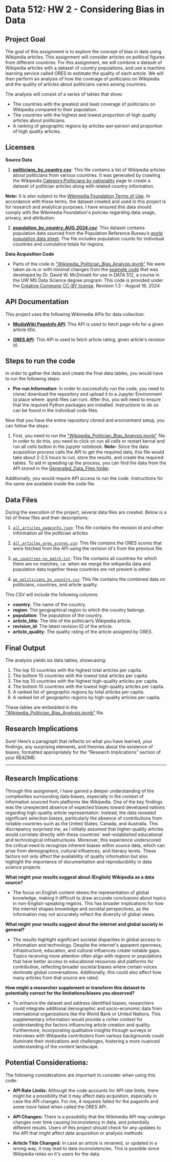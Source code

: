 # **Data 512: HW 2 - Considering Bias in Data**

## Project Goal
The goal of this assignment is to explore the concept of bias in data using Wikipedia articles. This assignment will consider articles on political figures from different countries. For this assignment, we will combine a dataset of Wikipedia articles with a dataset of country populations, and use a machine learning service called ORES to estimate the quality of each article. We will then perform an analysis of how the coverage of politicians on Wikipedia and the quality of articles about politicians varies among countries.

The analysis will consist of a series of tables that show:
- The countries with the greatest and least coverage of politicians on Wikipedia compared to their population.
- The countries with the highest and lowest proportion of high quality articles about politicians.
- A ranking of geographic regions by articles-per-person and proportion of high quality articles.

## Licenses

**Source Data**

1. [**politicians_by_country.csv**](./Resources/politicians_by_country.csv): This file contains a list of Wikipedia articles about politicians from various countries. It was generated by crawling the Wikipedia [Category:Politicians by nationality](https://en.wikipedia.org/wiki/Category:Politicians_by_nationality) page to create a dataset of politician articles along with related country information.

**Note:** It is also subject to the [Wikimedia Foundation Terms of Use](https://foundation.wikimedia.org/wiki/Policy:Terms_of_Use). In accordance with these terms, the dataset created and used in this project is for research and analytical purposes. I have ensured this data should comply with the Wikimedia Foundation's policies regarding data usage, privacy, and attribution.

2. [**population_by_country_AUG.2024.csv**](./Resources/population_by_country_AUG.2024.csv): This dataset contains population data sourced from the Population Reference Bureau’s [world population data sheet](https://www.prb.org/international/indicator/population/table). The file includes population counts for individual countries and cumulative totals for regions. 

**Data Acquisition Code**

- Parts of the code in ["Wikipedia_Politician_Bias_Analysis.ipynb"](./Wikipedia_Politician_Bias_Analysis.ipynb) file were taken as-is or with minimal changes from the [example code](./Resources/) that was developed by Dr. David W. McDonald for use in DATA 512, a course in the UW MS Data Science degree program. This code is provided under the [Creative Commons](https://creativecommons.org) [CC-BY license](https://creativecommons.org/licenses/by/4.0/). Revision 1.3 - August 16, 2024


## API Documentation
This project uses the following Wikimedia APIs for data collection:

- [**MediaWiki PageInfo API**](https://www.mediawiki.org/wiki/API:Info): This API is used to fetch page info for a given article title.

- [**ORES API**](https://www.mediawiki.org/wiki/ORES): This API is used to fetch article rating, given article's revision id.


## Steps to run the code
In order to gather the data and create the final data tables, you would have to run the following steps:

- **Pre-run Information:** In order to successfully run the code, you need to clone/ download the repository and upload it to a Jupyter Environment (a place where .ipynb files can run). After this, you will need to ensure that the required Python packages are installed. Instructions to do so can be found in the individual code files.

Now that you have the entire repository cloned and environment setup, you can follow the steps:

1. First, you need to run the ["Wikipedia_Politician_Bias_Analysis.ipynb"](./Wikipedia_Politician_Bias_Analysis.ipynb) file. In order to do this, you need to click on run all cells or restart kernal and run all cells button in the jupyter notebook. 
**Note-** Since the data acquisition process calls the API to get the required data, this file would take about 2-2.5 hours to run, store the results, and create the required tables. To aid in speeding up the process, you can find the data from the API stored in the [Generated_Data_Files folder](./Generated_Data_Files/). 

Additionally, you would require API access to run the code. Instructions for the same are available inside the code file.

## Data Files
During the execution of the project, several data files are created. Below is a list of these files and their descriptions:

1. [`all_articles_pageinfo.json`](./Generated_Data_Files/all_articles_pageinfo.json): This file contains the revision id and other information all the politician articles

2. [`all_articles_ores_scores.csv`](./Generated_Data_Files/all_articles_ores_scores.csv): This file contains the ORES scores that were fetched from the API using the revision id's from the previous file.

3. [`wp_countries-no_match.txt`](./Generated_Data_Files/wp_countries-no_match.txt): This file contains all countries for which there are no matches, i.e. when we merge the wikipedia data and population data together these countries are not present is either.

4. [`wp_politicians_by_country.csv`](./Generated_Data_Files/wp_politicians_by_country.csv): This file contains the combined data on politicians, countries, and article quality.

This CSV will include the following columns:

   - **country**: The name of the country.
   - **region**: The geographical region to which the country belongs.
   - **population**: The population of the country.
   - **article_title**: The title of the politician’s Wikipedia article.
   - **revision_id**: The latest revision ID of the article.
   - **article_quality**: The quality rating of the article assigned by ORES.

## Final Output
The analysis yields six data tables, showcasing:

1. The top 10 countries with the highest total articles per capita.
2. The bottom 10 countries with the lowest total articles per capita.
3. The top 10 countries with the highest high-quality articles per capita.
4. The bottom 10 countries with the lowest high-quality articles per capita.
5. A ranked list of geographic regions by total articles per capita.
6. A ranked list of geographic regions by high-quality articles per capita.

These tables are embedded in the ["Wikipedia_Politician_Bias_Analysis.ipynb"](./Wikipedia_Politician_Bias_Analysis.ipynb) file. 

## Research Implications
Sure! Here’s a paragraph that reflects on what you have learned, your findings, any surprising elements, and theories about the existence of biases, formatted appropriately for the “Research Implications” section of your README:

---

## Research Implications
Through this assignment, I have gained a deeper understanding of the complexities surrounding data biases, especially in the context of information sourced from platforms like Wikipedia. One of the key findings was the unexpected absence of expected biases toward developed nations regarding high-quality article representation. Instead, the data revealed significant selection biases, particularly the absence of contributions from notable countries such as the United States, Canada, and Australia. This discrepancy surprised me, as I initially assumed that higher-quality articles would correlate directly with these countries' well-established educational and technological infrastructures. Moreover, this experience underscored the critical need to recognize inherent biases within source data, which can arise from demographics, cultural influences, and literacy levels. These factors not only affect the availability of quality information but also highlight the importance of documentation and reproducibility in data science projects.

**What might your results suggest about (English) Wikipedia as a data source?**  
- The focus on English content skews the representation of global knowledge, making it difficult to draw accurate conclusions about topics in non-English-speaking regions. This has broader implications for how the internet shapes knowledge and societal perspectives, as the information may not accurately reflect the diversity of global views.

**What might your results suggest about the internet and global society in general?**  
- The results highlight significant societal disparities in global access to information and technology. Despite the internet's apparent openness, infrastructure, education, and cultural influences create notable gaps. Topics receiving more attention often align with regions or populations that have better access to educational resources and platforms for contribution, reflecting broader societal biases where certain voices dominate global conversations. Additionally, this could also affect how many articles from that source are rated.

**How might a researcher supplement or transform this dataset to potentially correct for the limitations/biases you observed?**  
- To enhance the dataset and address identified biases, researchers could integrate additional demographic and socio-economic data from international organizations like the World Bank or United Nations. This supplementary information would provide a richer context for understanding the factors influencing article creation and quality. Furthermore, incorporating qualitative insights through surveys or interviews with Wikipedia contributors from various backgrounds could illuminate their motivations and challenges, fostering a more nuanced understanding of the content landscape.


## Potential Considerations: 
The following considerations are important to consider when using this code:

- **API Rate Limits**: Although the code accounts for API rate limits, there might be a possibility that it may affect data acquistion, especially in case the API changes. For me, 4 requests failed for the pageinfo and some more failed when called the ORES API. 

- **API Changes:** There is a possibility that the Wikimedia API may undergo changes over time causing inconsistency in data, and potentially different results. Users of this project should check for any updates to the API that might affect data acquisition or analysis methods.

- **Article Title Changed:** In case an article is renamed, or updated in a wrong way, it may lead to data inconsistencies. This is possible since Wikipedia relies on it's users for the data.


